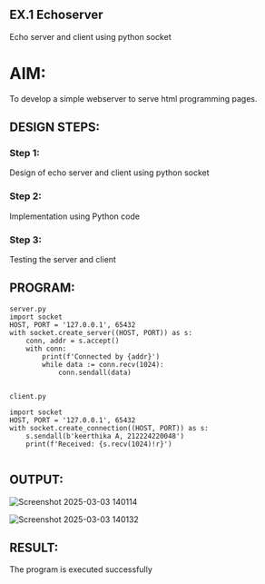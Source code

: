 ## EX.1 Echoserver
Echo server and client using python socket

# AIM:

To develop a simple webserver to serve html programming pages.

## DESIGN STEPS:

### Step 1:

Design of echo server and client using python socket

### Step 2:

Implementation using Python code

### Step 3:

Testing the server and client 

## PROGRAM:
```
server.py
import socket
HOST, PORT = '127.0.0.1', 65432
with socket.create_server((HOST, PORT)) as s:
    conn, addr = s.accept()
    with conn:
        print(f'Connected by {addr}')
        while data := conn.recv(1024):
            conn.sendall(data)


client.py

import socket
HOST, PORT = '127.0.0.1', 65432
with socket.create_connection((HOST, PORT)) as s:
    s.sendall(b'keerthika A, 212224220048')
    print(f'Received: {s.recv(1024)!r}')


```
## OUTPUT:

![Screenshot 2025-03-03 140114](https://github.com/user-attachments/assets/ef016a5e-cb1f-4548-a928-03cc30686b5a)

![Screenshot 2025-03-03 140132](https://github.com/user-attachments/assets/1af0777b-f712-4891-9863-d2a4760bded0)

## RESULT:
The program is executed successfully
